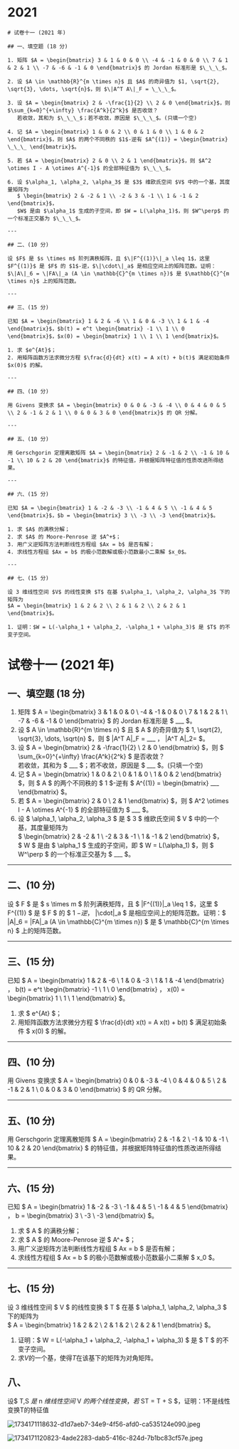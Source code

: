 # 2021

```plain
# 试卷十一 (2021 年)

## 一、填空题 (18 分)

1. 矩阵 $A = \begin{bmatrix} 3 & 1 & 0 & 0 \\ -4 & -1 & 0 & 0 \\ 7 & 1 & 2 & 1 \\ -7 & -6 & -1 & 0 \end{bmatrix}$ 的 Jordan 标准形是 $\_\_\_$。

2. 设 $A \in \mathbb{R}^{m \times n}$ 且 $A$ 的奇异值为 $1, \sqrt{2}, \sqrt{3}, \dots, \sqrt{n}$，则 $\|A^T A\|_F = \_\_\_$。

3. 设 $A = \begin{bmatrix} 2 & -\frac{1}{2} \\ 2 & 0 \end{bmatrix}$，则 $\sum_{k=0}^{+\infty} \frac{A^k}{2^k}$ 是否收敛？  
   若收敛，其和为 $\_\_\_$；若不收敛，原因是 $\_\_\_$。(只填一个空)

4. 记 $A = \begin{bmatrix} 1 & 0 & 2 \\ 0 & 1 & 0 \\ 1 & 0 & 2 \end{bmatrix}$，则 $A$ 的两个不同秩的 $1$-逆有 $A^{(1)} = \begin{bmatrix} \_\_\_ \end{bmatrix}$。

5. 若 $A = \begin{bmatrix} 2 & 0 \\ 2 & 1 \end{bmatrix}$，则 $A^2 \otimes I - A \otimes A^{-1}$ 的全部特征值为 $\_\_\_$。

6. 设 $\alpha_1, \alpha_2, \alpha_3$ 是 $3$ 维欧氏空间 $V$ 中的一个基，其度量矩阵为  
   $ \begin{bmatrix} 2 & -2 & 1 \\ -2 & 3 & -1 \\ 1 & -1 & 2 \end{bmatrix}$，  
   $W$ 是由 $\alpha_1$ 生成的子空间，即 $W = L(\alpha_1)$，则 $W^\perp$ 的一个标准正交基为 $\_\_\_$。

---

## 二、(10 分)

设 $F$ 是 $s \times m$ 阶列满秩矩阵，且 $\|F^{(1)}\|_a \leq 1$，这里 $F^{(1)}$ 是 $F$ 的 $1$-逆，$\|\cdot\|_a$ 是相应空间上的矩阵范数。证明：$\|A\|_6 = \|FA\|_a (A \in \mathbb{C}^{m \times n})$ 是 $\mathbb{C}^{m \times n}$ 上的矩阵范数。

---

## 三、(15 分)

已知 $A = \begin{bmatrix} 1 & 2 & -6 \\ 1 & 0 & -3 \\ 1 & 1 & -4 \end{bmatrix}$，$b(t) = e^t \begin{bmatrix} -1 \\ 1 \\ 0 \end{bmatrix}$，$x(0) = \begin{bmatrix} 1 \\ 1 \\ 1 \end{bmatrix}$。

1. 求 $e^{At}$；
2. 用矩阵函数方法求微分方程 $\frac{d}{dt} x(t) = A x(t) + b(t)$ 满足初始条件 $x(0)$ 的解。

---

## 四、(10 分)

用 Givens 变换求 $A = \begin{bmatrix} 0 & 0 & -3 & -4 \\ 0 & 4 & 0 & 5 \\ 2 & -1 & 2 & 1 \\ 0 & 0 & 3 & 0 \end{bmatrix}$ 的 QR 分解。

---

## 五、(10 分)

用 Gerschgorin 定理离散矩阵 $A = \begin{bmatrix} 2 & -1 & 2 \\ -1 & 10 & -1 \\ 10 & 2 & 20 \end{bmatrix}$ 的特征值，并根据矩阵特征值的性质改进所得结果。

---

## 六、(15 分)

已知 $A = \begin{bmatrix} 1 & -2 & -3 \\ -1 & 4 & 5 \\ -1 & 4 & 5 \end{bmatrix}$，$b = \begin{bmatrix} 3 \\ -3 \\ -3 \end{bmatrix}$。

1. 求 $A$ 的满秩分解；
2. 求 $A$ 的 Moore-Penrose 逆 $A^+$；
3. 用广义逆矩阵方法判断线性方程组 $Ax = b$ 是否有解；
4. 求线性方程组 $Ax = b$ 的极小范数解或极小范数最小二乘解 $x_0$。

---

## 七、(15 分)

设 3 维线性空间 $V$ 的线性变换 $T$ 在基 $\alpha_1, \alpha_2, \alpha_3$ 下的矩阵为  
$A = \begin{bmatrix} 1 & 2 & 2 \\ 2 & 1 & 2 \\ 2 & 2 & 1 \end{bmatrix}$。

1. 证明：$W = L(-\alpha_1 + \alpha_2, -\alpha_1 + \alpha_3)$ 是 $T$ 的不变子空间。

```



# 试卷十一 (2021 年)
## 一、填空题 (18 分)
1. 矩阵 $ A = \begin{bmatrix} 3 & 1 & 0 & 0 \\ -4 & -1 & 0 & 0 \\ 7 & 1 & 2 & 1 \\ -7 & -6 & -1 & 0 \end{bmatrix} $ 的 Jordan 标准形是 $ \_\_\_ $。
2. 设 $ A \in \mathbb{R}^{m \times n} $ 且 $ A $ 的奇异值为 $ 1, \sqrt{2}, \sqrt{3}, \dots, \sqrt{n} $，则 $ \|A^T A\|_F = \_\_\_ $，$ \|A^T A\|_2= $。
3. 设 $ A = \begin{bmatrix} 2 & -\frac{1}{2} \\ 2 & 0 \end{bmatrix} $，则 $ \sum_{k=0}^{+\infty} \frac{A^k}{2^k} $ 是否收敛？  
若收敛，其和为 $ \_\_\_ $；若不收敛，原因是 $ \_\_\_ $。(只填一个空)
4. 记 $ A = \begin{bmatrix} 1 & 0 & 2 \\ 0 & 1 & 0 \\ 1 & 0 & 2 \end{bmatrix} $，则 $ A $ 的两个不同秩的 $ 1 $-逆有 $ A^{(1)} = \begin{bmatrix} \_\_\_ \end{bmatrix} $。
5. 若 $ A = \begin{bmatrix} 2 & 0 \\ 2 & 1 \end{bmatrix} $，则 $ A^2 \otimes I - A \otimes A^{-1} $ 的全部特征值为 $ \_\_\_ $。
6. 设 $ \alpha_1, \alpha_2, \alpha_3 $ 是 $ 3 $ 维欧氏空间 $ V $ 中的一个基，其度量矩阵为  
$  \begin{bmatrix} 2 & -2 & 1 \\ -2 & 3 & -1 \\ 1 & -1 & 2 \end{bmatrix} $，  
$ W $ 是由 $ \alpha_1 $ 生成的子空间，即 $ W = L(\alpha_1) $，则 $ W^\perp $ 的一个标准正交基为 $ \_\_\_ $。

---

## 二、(10 分)
设 $ F $ 是 $ s \times m $ 阶列满秩矩阵，且 $ \|F^{(1)}\|_a \leq 1 $，这里 $ F^{(1)} $ 是 $ F $ 的 $ 1 $-逆，$ \|\cdot\|_a $ 是相应空间上的矩阵范数。证明：$ \|A\|_6 = \|FA\|_a (A \in \mathbb{C}^{m \times n}) $ 是 $ \mathbb{C}^{m \times n} $ 上的矩阵范数。

---

## 三、(15 分)
已知 $ A = \begin{bmatrix} 1 & 2 & -6 \\ 1 & 0 & -3 \\ 1 & 1 & -4 \end{bmatrix} $，$ b(t) = e^t \begin{bmatrix} -1 \\ 1 \\ 0 \end{bmatrix} $，$ x(0) = \begin{bmatrix} 1 \\ 1 \\ 1 \end{bmatrix} $。

1. 求 $ e^{At} $；
2. 用矩阵函数方法求微分方程 $ \frac{d}{dt} x(t) = A x(t) + b(t) $ 满足初始条件 $ x(0) $ 的解。

---

## 四、(10 分)
用 Givens 变换求 $ A = \begin{bmatrix} 0 & 0 & -3 & -4 \\ 0 & 4 & 0 & 5 \\ 2 & -1 & 2 & 1 \\ 0 & 0 & 3 & 0 \end{bmatrix} $ 的 QR 分解。

---

## 五、(10 分)
用 Gerschgorin 定理离散矩阵 $ A = \begin{bmatrix} 2 & -1 & 2 \\ -1 & 10 & -1 \\ 10 & 2 & 20 \end{bmatrix} $ 的特征值，并根据矩阵特征值的性质改进所得结果。

---

## 六、(15 分)
已知 $ A = \begin{bmatrix} 1 & -2 & -3 \\ -1 & 4 & 5 \\ -1 & 4 & 5 \end{bmatrix} $，$ b = \begin{bmatrix} 3 \\ -3 \\ -3 \end{bmatrix} $。

1. 求 $ A $ 的满秩分解；
2. 求 $ A $ 的 Moore-Penrose 逆 $ A^+ $；
3. 用广义逆矩阵方法判断线性方程组 $ Ax = b $ 是否有解；
4. 求线性方程组 $ Ax = b $ 的极小范数解或极小范数最小二乘解 $ x_0 $。

---

## 七、(15 分)
设 3 维线性空间 $ V $ 的线性变换 $ T $ 在基 $ \alpha_1, \alpha_2, \alpha_3 $ 下的矩阵为  
$ A = \begin{bmatrix} 1 & 2 & 2 \\ 2 & 1 & 2 \\ 2 & 2 & 1 \end{bmatrix} $。

1. 证明：$ W = L(-\alpha_1 + \alpha_2, -\alpha_1 + \alpha_3) $ 是 $ T $ 的不变子空间。
2. 求$V$的一个基，使得$T$在该基下的矩阵为对角矩阵。



## 八、
设$ T,S $是$ n $维线性空间$ V $的两个线性变换，若$ ST = T + S $，证明：1不是线性变换T的特征值







![1734171118632-d1d7aeb7-34e9-4f56-afd0-ca535124e090.jpeg](./img/K_AemLHV99li9qys/1734171118632-d1d7aeb7-34e9-4f56-afd0-ca535124e090-748092.jpeg)

![1734171120823-4ade2283-dab5-416c-824d-7b1bc83cf57e.jpeg](./img/K_AemLHV99li9qys/1734171120823-4ade2283-dab5-416c-824d-7b1bc83cf57e-688502.jpeg)




